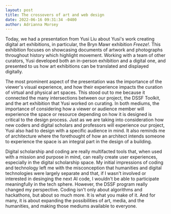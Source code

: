 ```yaml
---
layout: post
title: The crossovers of art and web design
date: 2022-06-16 09:31:34 -0400 
author: Adrianna Morsey
---
```


Today, we had a presentation from Yusi Liu about Yusi's work creating digital art exhibitions, in particular, the Bryn Mawr exhibition *Freeze!*. This exhibition focuses on showcasing documents of artwork and photographs throughout history which highlight movement. Working with a team of other curators, Yusi developed both an in-person exhibition and a digital one, and presented to us how art exhibitions can be translated and displayed digitally. 

The most prominent aspect of the presentation was the importance of the viewer's visual experience, and how their experience impacts the curation of virtual and physical art spaces. This stood out to me because it connected the many intersections between our project, the DSSF Toolkit, and the art exhibition that Yusi worked on curating. In both mediums, the importance of considering how a viewer or audience member will experience the space or resource depending on how it is designed is critical to the design process. Just as we are taking into consideration how new coders and digital scholars and professors will experience our project, Yusi also had to design with a specific audience in mind. It also reminds me of architecture where the forethought of how an architect intends someone to experience the space is an integral part in the design of a building.

Digital scholarship and coding are really multifacted tools that, when used with a mission and purpose in mind, can really create user experiences, especially in the digital scholarship space. My initial impressions of coding and technology left me with the misconception that humanities and digital technologies were largely separate and that, if I wasn't involved or interested in desinging the next AI code, I wouldn't be able to participate meaningfully in the tech sphere. However, the DSSF program really changed my perspective. Coding isn't only about algorithms and hackathons, but about so much more. It is what you make of it. And for many, it is about expanding the possibilities of art, media, and the humanities, and making those mediums available to everyone. 
